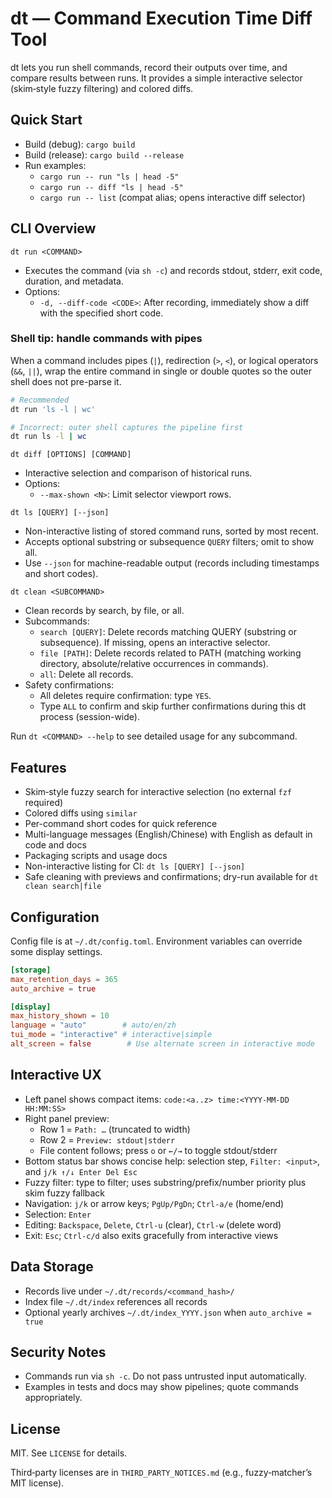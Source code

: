 # dt — Command Execution Time Diff Tool

dt lets you run shell commands, record their outputs over time, and compare results between runs. It provides a simple interactive selector (skim‑style fuzzy filtering) and colored diffs.

## Quick Start

- Build (debug): `cargo build`
- Build (release): `cargo build --release`
- Run examples:
  - `cargo run -- run "ls | head -5"`
  - `cargo run -- diff "ls | head -5"`
  - `cargo run -- list` (compat alias; opens interactive diff selector)

## CLI Overview

`dt run <COMMAND>`
- Executes the command (via `sh -c`) and records stdout, stderr, exit code, duration, and metadata.
- Options:
  - `-d, --diff-code <CODE>`: After recording, immediately show a diff with the specified short code.

### Shell tip: handle commands with pipes

When a command includes pipes (`|`), redirection (`>`, `<`), or logical operators (`&&`, `||`), wrap the entire command in single or double quotes so the outer shell does not pre-parse it.

```bash
# Recommended
dt run 'ls -l | wc'

# Incorrect: outer shell captures the pipeline first
dt run ls -l | wc
```

`dt diff [OPTIONS] [COMMAND]`
- Interactive selection and comparison of historical runs.
- Options:
  - `--max-shown <N>`: Limit selector viewport rows.

`dt ls [QUERY] [--json]`
- Non-interactive listing of stored command runs, sorted by most recent.
- Accepts optional substring or subsequence `QUERY` filters; omit to show all.
- Use `--json` for machine-readable output (records including timestamps and short codes).

`dt clean <SUBCOMMAND>`
- Clean records by search, by file, or all.
- Subcommands:
  - `search [QUERY]`: Delete records matching QUERY (substring or subsequence). If missing, opens an interactive selector.
  - `file [PATH]`: Delete records related to PATH (matching working directory, absolute/relative occurrences in commands).
  - `all`: Delete all records.
- Safety confirmations:
  - All deletes require confirmation: type `YES`.
  - Type `ALL` to confirm and skip further confirmations during this dt process (session-wide).

Run `dt <COMMAND> --help` to see detailed usage for any subcommand.

## Features

- Skim‑style fuzzy search for interactive selection (no external `fzf` required)
- Colored diffs using `similar`
- Per-command short codes for quick reference
- Multi-language messages (English/Chinese) with English as default in code and docs
- Packaging scripts and usage docs
 - Non-interactive listing for CI: `dt ls [QUERY] [--json]`
 - Safe cleaning with previews and confirmations; dry-run available for `dt clean search|file`

## Configuration

Config file is at `~/.dt/config.toml`. Environment variables can override some display settings.

```toml
[storage]
max_retention_days = 365
auto_archive = true

[display]
max_history_shown = 10
language = "auto"        # auto/en/zh
tui_mode = "interactive" # interactive|simple
alt_screen = false        # Use alternate screen in interactive mode
```

## Interactive UX

- Left panel shows compact items: `code:<a..z> time:<YYYY-MM-DD HH:MM:SS>`
- Right panel preview:
  - Row 1 = `Path: …` (truncated to width)
  - Row 2 = `Preview: stdout|stderr`
  - File content follows; press `o` or `←/→` to toggle stdout/stderr
- Bottom status bar shows concise help: selection step, `Filter: <input>`, and `j/k ↑/↓ Enter Del Esc`
- Fuzzy filter: type to filter; uses substring/prefix/number priority plus skim fuzzy fallback
- Navigation: `j/k` or arrow keys; `PgUp/PgDn`; `Ctrl-a/e` (home/end)
- Selection: `Enter`
- Editing: `Backspace`, `Delete`, `Ctrl-u` (clear), `Ctrl-w` (delete word)
- Exit: `Esc`; `Ctrl-c/d` also exits gracefully from interactive views

## Data Storage

- Records live under `~/.dt/records/<command_hash>/`
- Index file `~/.dt/index` references all records
- Optional yearly archives `~/.dt/index_YYYY.json` when `auto_archive = true`

## Security Notes

- Commands run via `sh -c`. Do not pass untrusted input automatically.
- Examples in tests and docs may show pipelines; quote commands appropriately.

## License

MIT. See `LICENSE` for details.

Third‑party licenses are in `THIRD_PARTY_NOTICES.md` (e.g., fuzzy‑matcher’s MIT license).
